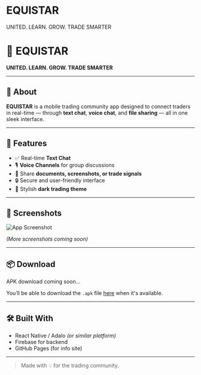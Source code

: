 # EQUISTAR
UNITED. LEARN. GROW. TRADE SMARTER
# 📱 EQUISTAR
**UNITED. LEARN. GROW. TRADE SMARTER**

---

## 📌 About
**EQUISTAR** is a mobile trading community app designed to connect traders in real-time — through **text chat**, **voice chat**, and **file sharing** — all in one sleek interface.

---

## 🚀 Features
- ✅ Real-time **Text Chat**
- 🎙️ **Voice Channels** for group discussions
- 📂 Share **documents, screenshots, or trade signals**
- 🔒 Secure and user-friendly interface
- 🌙 Stylish **dark trading theme**

---

## 📸 Screenshots

![App Screenshot](screenshot1.png)

*(More screenshots coming soon)*

---

## 📦 Download

APK download coming soon...

You’ll be able to download the `.apk` file [here](#) when it's available.

---

## 🛠 Built With
- React Native / Adalo *(or similar platform)*
- Firebase for backend
- GitHub Pages (for info site)

---

> Made with 💡 for the trading community.

